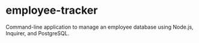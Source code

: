 # employee-tracker
Command-line application to manage an employee database using Node.js, Inquirer, and PostgreSQL.
